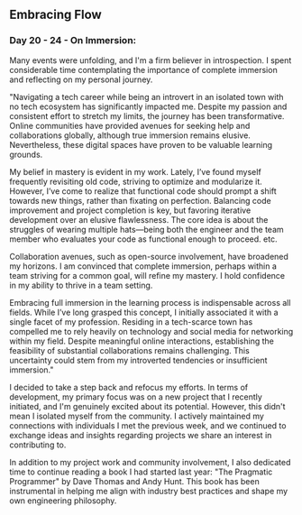 ## Embracing Flow 

### Day 20 - 24 - On Immersion:
Many events were unfolding, and I'm a firm believer in introspection. I spent considerable time contemplating the importance of complete immersion and reflecting on my personal journey.

"Navigating a tech career while being an introvert in an isolated town with no tech ecosystem has significantly impacted me. Despite my passion and consistent effort to stretch my limits, the journey has been transformative. Online communities have provided avenues for seeking help and collaborations globally, although true immersion remains elusive. Nevertheless, these digital spaces have proven to be valuable learning grounds.

My belief in mastery is evident in my work. Lately, I’ve found myself frequently revisiting old code, striving to optimize and modularize it. However, I’ve come to realize that functional code should prompt a shift towards new things, rather than fixating on perfection. Balancing code improvement and project completion is key, but favoring iterative development over an elusive flawlessness. The core idea is about the struggles of wearing multiple hats—being both the engineer and the team member who evaluates your code as functional enough to proceed. etc.

Collaboration avenues, such as open-source involvement, have broadened my horizons. I am convinced that complete immersion, perhaps within a team striving for a common goal, will refine my mastery. I hold confidence in my ability to thrive in a team setting.

Embracing full immersion in the learning process is indispensable across all fields. While I’ve long grasped this concept, I initially associated it with a single facet of my profession. Residing in a tech-scarce town has compelled me to rely heavily on technology and social media for networking within my field. Despite meaningful online interactions, establishing the feasibility of substantial collaborations remains challenging. This uncertainty could stem from my introverted tendencies or insufficient immersion."

I decided to take a step back and refocus my efforts. In terms of development, my primary focus was on a new project that I recently initiated, and I'm genuinely excited about its potential. However, this didn't mean I isolated myself from the community. I actively maintained my connections with individuals I met the previous week, and we continued to exchange ideas and insights regarding projects we share an interest in contributing to.

In addition to my project work and community involvement, I also dedicated time to continue reading a book I had started last year: "The Pragmatic Programmer" by Dave Thomas and Andy Hunt. This book has been instrumental in helping me align with industry best practices and shape my own engineering philosophy.

